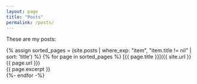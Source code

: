 ```yaml
---
layout: page 
title: "Posts" 
permalink: /posts/
---
```


These are my posts: 


{% assign sorted_pages = (site.posts | where_exp: "item", "item.title != nil" | sort: 'title') %}
{% for page in sorted_pages %}
   [{{ page.title }}]({{ site.url }}{{ page.url }})    
      {{ page.excerpt }}   
{%- endfor -%}


